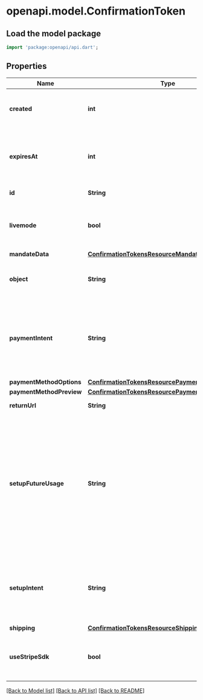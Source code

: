 # openapi.model.ConfirmationToken

## Load the model package
```dart
import 'package:openapi/api.dart';
```

## Properties
Name | Type | Description | Notes
------------ | ------------- | ------------- | -------------
**created** | **int** | Time at which the object was created. Measured in seconds since the Unix epoch. | 
**expiresAt** | **int** | Time at which this ConfirmationToken expires and can no longer be used to confirm a PaymentIntent or SetupIntent. | [optional] 
**id** | **String** | Unique identifier for the object. | 
**livemode** | **bool** | Has the value `true` if the object exists in live mode or the value `false` if the object exists in test mode. | 
**mandateData** | [**ConfirmationTokensResourceMandateData**](ConfirmationTokensResourceMandateData.md) |  | [optional] 
**object** | **String** | String representing the object's type. Objects of the same type share the same value. | 
**paymentIntent** | **String** | ID of the PaymentIntent that this ConfirmationToken was used to confirm, or null if this ConfirmationToken has not yet been used. | [optional] 
**paymentMethodOptions** | [**ConfirmationTokensResourcePaymentMethodOptions**](ConfirmationTokensResourcePaymentMethodOptions.md) |  | [optional] 
**paymentMethodPreview** | [**ConfirmationTokensResourcePaymentMethodPreview**](ConfirmationTokensResourcePaymentMethodPreview.md) |  | [optional] 
**returnUrl** | **String** | Return URL used to confirm the Intent. | [optional] 
**setupFutureUsage** | **String** | Indicates that you intend to make future payments with this ConfirmationToken's payment method.  The presence of this property will [attach the payment method](https://stripe.com/docs/payments/save-during-payment) to the PaymentIntent's Customer, if present, after the PaymentIntent is confirmed and any required actions from the user are complete. | [optional] 
**setupIntent** | **String** | ID of the SetupIntent that this ConfirmationToken was used to confirm, or null if this ConfirmationToken has not yet been used. | [optional] 
**shipping** | [**ConfirmationTokensResourceShipping**](ConfirmationTokensResourceShipping.md) |  | [optional] 
**useStripeSdk** | **bool** | Indicates whether the Stripe SDK is used to handle confirmation flow. Defaults to `true` on ConfirmationToken. | 

[[Back to Model list]](../README.md#documentation-for-models) [[Back to API list]](../README.md#documentation-for-api-endpoints) [[Back to README]](../README.md)


